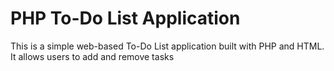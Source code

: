 # PHP To-Do List Application

This is a simple web-based To-Do List application built with PHP and HTML. It allows users to add and remove tasks
